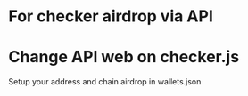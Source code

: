 # For checker airdrop via API

# Change API web on checker.js
Setup your address and chain airdrop in wallets.json
